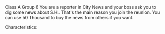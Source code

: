 Class A Group 6
You are a reporter in City News and your boss ask you to dig some news about S.H..
That's the main reason you join the reunion.
You can use 50 Thousand to buy the news from others if you want.

Characteristics: